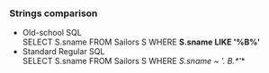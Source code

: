 ### Strings comparison
- Old-school SQL  
       SELECT S.sname FROM Sailors S WHERE **S.sname LIKE '%B%'**
- Standard Regular SQL  
       SELECT S.sname FROM Sailors S WHERE **S.sname ~ '.* B.*'**
       
